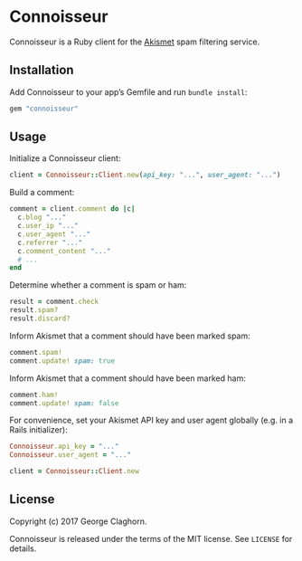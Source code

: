 # Connoisseur

Connoisseur is a Ruby client for the [Akismet](https://akismet.com) spam filtering service.

## Installation

Add Connoisseur to your app’s Gemfile and run `bundle install`:

```ruby
gem "connoisseur"
```

## Usage

Initialize a Connoisseur client:

```ruby
client = Connoisseur::Client.new(api_key: "...", user_agent: "...")
```

Build a comment:

```ruby
comment = client.comment do |c|
  c.blog "..."
  c.user_ip "..."
  c.user_agent "..."
  c.referrer "..."
  c.comment_content "..."
  # ...
end
```

Determine whether a comment is spam or ham:

```ruby
result = comment.check
result.spam?
result.discard?
```

Inform Akismet that a comment should have been marked spam:

```ruby
comment.spam!
comment.update! spam: true
```

Inform Akismet that a comment should have been marked ham:

```ruby
comment.ham!
comment.update! spam: false
```

For convenience, set your Akismet API key and user agent globally (e.g. in a Rails initializer):

```ruby
Connoisseur.api_key = "..."
Connoisseur.user_agent = "..."

client = Connoisseur::Client.new
```

## License

Copyright (c) 2017 George Claghorn.

Connoisseur is released under the terms of the MIT license. See `LICENSE` for details.
